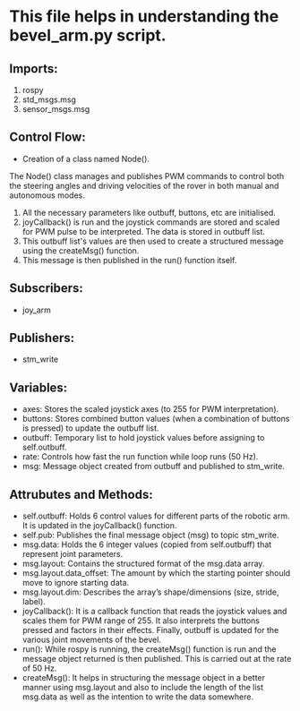 # This file helps in understanding the bevel_arm.py script.

## Imports:
1. rospy
2. std_msgs.msg
3. sensor_msgs.msg

## Control Flow:
- Creation of a class named Node().

The Node() class manages and publishes PWM commands to control both the steering angles and driving velocities of the rover in both manual and autonomous modes.
1. All the necessary parameters like outbuff, buttons, etc are initialised.
2. joyCallback() is run and the joystick commands are stored and scaled for PWM pulse to be interpreted. The data is stored in outbuff list.
3. This outbuff list's values are then used to create a structured message using the createMsg() function.
4. This message is then published in the run() function itself.

## Subscribers:
- joy_arm
## Publishers:
- stm_write
## Variables:
- axes: Stores the scaled joystick axes (to 255 for PWM interpretation).
- buttons: Stores combined button values (when a combination of buttons is pressed) to update the outbuff list.
- outbuff: Temporary list to hold joystick values before assigning to self.outbuff.
- rate: Controls how fast the run function while loop runs (50 Hz).
- msg: Message object created from outbuff and published to stm_write.
## Attrubutes and Methods:
- self.outbuff: Holds 6 control values for different parts of the robotic arm. It is updated in the joyCallback() function.
- self.pub: Publishes the final message object (msg) to topic stm_write.
- msg.data: Holds the 6 integer values (copied from self.outbuff) that represent joint parameters.
- msg.layout: Contains the structured format of the msg.data array.
- msg.layout.data_offset: The amount by which the starting pointer should move to ignore starting data.
- msg.layout.dim: Describes the array’s shape/dimensions (size, stride, label).
- joyCallback(): It is a callback function that reads the joystick values and scales them for PWM range of 255. It also interprets the buttons pressed and factors in their effects. Finally, outbuff is updated for the various joint movements of the bevel.
- run(): While rospy is running, the createMsg() function is run and the message object returned is then published. This is carried out at the rate of 50 Hz.
- createMsg(): It helps in structuring the message object in a better manner using msg.layout and also to include the length of the list msg.data as well as the intention to write the data somewhere.


